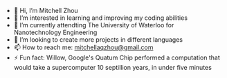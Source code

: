 - 👋 Hi, I’m Mitchell Zhou
- 👀 I’m interested in learning and improving my coding abilities
- 🌱 I’m currently attendting The University of Waterloo for Nanotechnology Engineering
- 💞️ I’m looking to create more projects in different languages
- 📫 How to reach me: mitchellaqzhou@gmail.com
- ⚡ Fun fact: Willow, Google's Quatum Chip performed a computation that would take a supercomputer 10 septillion years, in under five minutes
